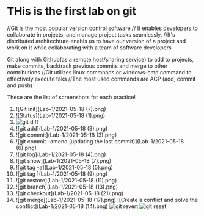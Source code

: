 # THis is the first lab on git 
//Git is the most popular version control software
// It enables developers to collaborate in projects, 
and manage project tasks seamlessly. 
//It's distributed architechture enabls us to have our version of 
a project and work on it while collaborating with a team of software developers 

Git along with Github(as a remote host/sharing service) to add to projects, make commits,
backtrack previous commits and merge to other contributions 
//Git utilizes linux commnads or windows-cmd command to effectively execute taks
//The most used commands are ACP (add, commit and push) 

 These are the list of screenshots for each practice! 
 1. ![Git init](Lab-1/2021-05-18 (7).png)
 2. ![Status](Lab-1/2021-05-18 (1).png)
 3. ![git diff]()
 4. ![git add](Lab-1/2021-05-18 (3).png)
 5. ![git commit](Lab-1/2021-05-18 (3).png)
 6. ![git commit –amend (updating the last commit)](Lab-1/2021-05-18 (6).png)
 7. ![git log](Lab-1/2021-05-18 (4).png)
 8. ![git show](Lab-1/2021-05-18 (7).png)
 9. ![git tag -a](Lab-1/2021-05-18 (5).png)
 10. ![git tag ](Lab-1/2021-05-18 (9).png)
 11. ![git restore](Lab-1/2021-05-18 (11).png)
 12. ![git branch](Lab-1/2021-05-18 (13).png)
 13. ![git checkout](Lab-1/2021-05-18 (21).png)
 14. ![git merge](Lab-1/2021-05-18 (17).png)
 ![Create a conflict and solve the conflict](Lab-1/2021-05-18 (14).png)
![git revert]()
![git reset]()
